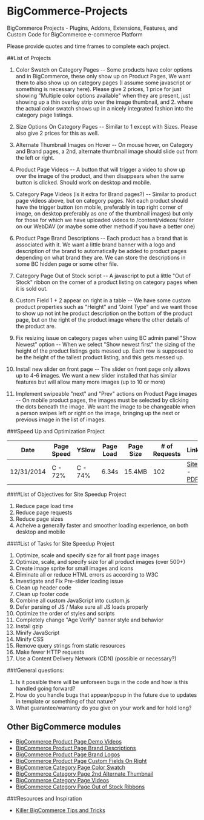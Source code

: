 BigCommerce-Projects
====================

BigCommerce Projects - Plugins, Addons, Extensions, Features, and Custom Code for BigCommerce e-commerce Platform

Please provide quotes and time frames to complete each project.

##List of Projects  
1.  Color Swatch on Category Pages
-- Some products have color options and in BigCommerce, these only show up on Product Pages,  We want them to also show up on category pages (I assume some javascript or something is necessary here).  Please give 2 prices, 1 price for just showing "Multiple color options available" when they are present, just showing up a thin overlay strip over the image thumbnail, and 2. where the actual color swatch shows up in a nicely integrated fashion into the category page listings.

2.  Size Options On Category Pages
-- Similar to 1 except with Sizes.  Please also give 2 prices for this as well.

3.  Alternate Thumbnail Images on Hover
-- On mouse hover, on Category and Brand pages, a 2nd, alternate thumbnail image should slide out from the left or right.

4.  Product Page Videos
-- A button that will trigger a video to show up over the image of the product, and then disappears when the same button is clicked.  Should work on desktop and mobile.

5.  Category Page Videos (is it extra for Brand pages?)
-- Similar to product page videos above, but on category pages.  Not each product should have the trigger button (on mobile, preferably in top right corner of image, on desktop preferably as one of the thumbnail images) but only for those for which we have uploaded videos to /content/videos/ folder on our WebDAV (or maybe some other method if you have a better one)

6.  Product Page Brand Descriptions
-- Each product has a brand that is associated with it.  We want a little brand banner with a logo and description of the brand to automatically be added to product pages depending on what brand they are.  We can store the descriptions in some BC hidden page or some other file.

7.  Category Page Out of Stock script
-- A javascript to put a little "Out of Stock" ribbon on the corner of a product listing on category pages when it is sold out.

8.  Custom Field 1 + 2 appear on right in a table
-- We have some custom product properties such as "Height" and "Joint Type" and we want those to show up not int he product description on the bottom of the product page, but on the right of the product image where the other details of the product are.

9.  Fix resizing issue on category pages when using BC admin panel "Show Newest" option
-- When we select "Show newest first" the sizing of the height of the product listings gets messed up.  Each row is supposed to be the height of the tallest product listing, and this gets messed up.

10.  Install new slider on front page
-- The slider on front page only allows up to 4-6 images.  We want a new slider installed that has similar features but will allow many more images (up to 10 or more)

11.  Implement swipeable "next" and "Prev" actions on Product Page images
-- On mobile product pages, the images must be selected by clicking the dots beneath the image.  We want the image to be changeable when a person swipes left or right on the image, bringing up the next or previous image in the list of images.



###Speed Up and Optimization Project  

| Date | Page Speed | YSlow | Page Load | Page Size | # of Requests | Link |
| --- | --- | --- | --- | --- | --- | --- |
| 12/31/2014 | C - 72% | C - 74% | 6.34s | 15.4MB | 102 | [Site](http://gtmetrix.com/reports/dankstop.com/eeLmiznt) - [PDF](https://github.com/iamandrebulatov/BigCommerce-Projects/blob/master/GTmetrix-report-dankstop.com-20141231T210004-eeLmiznt-full.pdf)


####List of Objectives for Site Speedup Project
1. Reduce page load time  
2. Reduce page requests  
3. Reduce page sizes  
4. Acheive a generally faster and smoother loading experience, on both desktop and mobile


####List of Tasks for Site Speedup Project
1. Optimize, scale and specify size for all front page images  
2. Optimize, scale, and specify size for all product images (over 500+)  
3. Create image sprite for small images and icons  
4. Eliminate all or reduce HTML errors as according to W3C  
5. Investigate and Fix Pre-slider loading issue  
6. Clean up header code  
7. Clean up footer code  
8. Combine all custom JavaScript into custom.js  
9. Defer parsing of JS / Make sure all JS loads properly  
10. Optimize the order of styles and scripts  
11. Completely change "Age Verify" banner style and behavior  
12. Install gzip  
13. Minify JavaScript  
14. Minify CSS  
15. Remove query strings from static resources  
16. Make fewer HTTP requests  
17. Use a Content Delivery Network (CDN) (possible or necessary?)  




###General questions:  
1. Is it possible there will be unforseen bugs in the code and how is this handled going forward?
2. How do you handle bugs that appear/popup in the future due to updates in template or something of that nature?   
3. What guarantee/warranty do you give on your work and for hold long?  


## Other BigCommerce modules

* [BigCommerce Product Page Demo Videos](https://github.com/iamandrebulatov/BC-Product-Page-Demo-Videos)
* [BigCommerce Product Page Brand Descriptions](https://github.com/iamandrebulatov/BC-Product-Page-Brand-Descriptions)
* [BigCommerce Product Page Brand Logos](https://github.com/iamandrebulatov/BC-Product-Page-Brand-Logos)
* [BigCommerce Product Page Custom Fields On Right](https://github.com/iamandrebulatov/BC-Product-Page-Custom-Fields-On-Right)
* [BigCommerce Category Page Color Swatch](https://github.com/iamandrebulatov/BC-Category-Page-Color-Swatch)
* [BigCommerce Category Page 2nd Alternate Thumbnail](https://github.com/iamandrebulatov/BC-Category-Page-2nd-Alternate-Thumbnail)
* [BigCommerce Category Page Videos](https://github.com/iamandrebulatov/BC-Category-Page-Demo-Videos)
* [BigCommerce Category Page Out of Stock Ribbons](https://github.com/iamandrebulatov/BC-Category-Page-Out-of-Stock-Items)

###Resources and Inspiration

- [Killer BigCommerce Tips and Tricks](http://www.onlinestorecreation.com/bigcommerce-tips-tricks.html)
